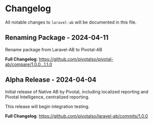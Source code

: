 # Changelog

All notable changes to `laravel-ab` will be documented in this file.

## Renaming Package - 2024-04-11

Rename package from Laravel-AB to Pivotal-AB

**Full Changelog**: https://github.com/pivotalso/pivotal-ab/compare/1.0.0...1.1.0

## Alpha Release - 2024-04-04

Initial release of Native AB by Pivotal, including localized reporting and Pivotal Intelligence, centralized reporting.

This release will begin integration testing.

**Full Changelog**: https://github.com/pivotalso/laravel-ab/commits/1.0.0
